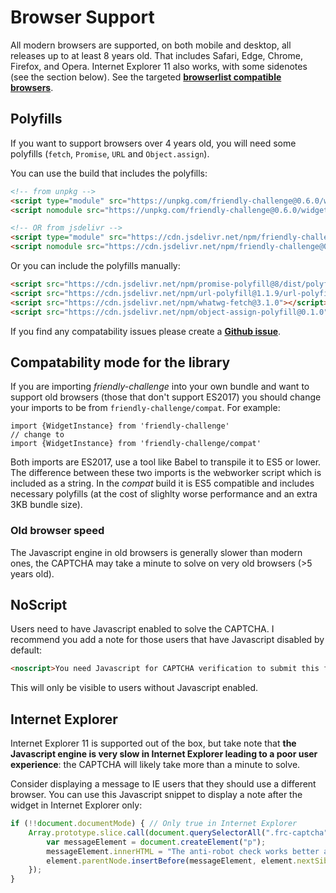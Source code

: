 # Browser Support

All modern browsers are supported, on both mobile and desktop, all releases up to at least 8 years old. That includes Safari, Edge, Chrome, Firefox, and Opera. Internet Explorer 11 also works, with some sidenotes (see the section below). See the targeted [**browserlist compatible browsers**](https://browserl.ist/?q=%22since+2013%22%2C+%22not+dead%22%2C+%22not+ie+%3C%3D+11%22%2C+%22not+ie_mob+%3C%3D+11%22).

## Polyfills

If you want to support browsers over 4 years old, you will need some polyfills (`fetch`, `Promise`, `URL` and `Object.assign`).

You can use the build that includes the polyfills:
```html
<!-- from unpkg -->
<script type="module" src="https://unpkg.com/friendly-challenge@0.6.0/widget.module.min.js" async defer></script>
<script nomodule src="https://unpkg.com/friendly-challenge@0.6.0/widget.polyfilled.min.js" async defer></script>

<!-- OR from jsdelivr -->
<script type="module" src="https://cdn.jsdelivr.net/npm/friendly-challenge@0.6.0/dist/widget.module.min.js" async defer></script>
<script nomodule src="https://cdn.jsdelivr.net/npm/friendly-challenge@0.6.0/dist/widget.polyfilled.min.js" async defer></script>
```

Or you can include the polyfills manually:
```html
<script src="https://cdn.jsdelivr.net/npm/promise-polyfill@8/dist/polyfill.min.js"></script>
<script src="https://cdn.jsdelivr.net/npm/url-polyfill@1.1.9/url-polyfill.min.js"></script>
<script src="https://cdn.jsdelivr.net/npm/whatwg-fetch@3.1.0"></script>
<script src="https://cdn.jsdelivr.net/npm/object-assign-polyfill@0.1.0"></script>
```


If you find any compatability issues please create a [**Github issue**](https://github.com/FriendlyCaptcha/friendly-challenge/issues).

## Compatability mode for the library

If you are importing *friendly-challenge* into your own bundle and want to support old browsers (those that don't support ES2017) you should change your imports to be from `friendly-challenge/compat`. For example:

```
import {WidgetInstance} from 'friendly-challenge'
// change to
import {WidgetInstance} from 'friendly-challenge/compat'
```

Both imports are ES2017, use a tool like Babel to transpile it to ES5 or lower. The difference between these two imports is the webworker script which is included as a string. In the *compat* build it is ES5 compatible and includes necessary polyfills (at the cost of slighlty worse performance and an extra 3KB bundle size).

### Old browser speed
The Javascript engine in old browsers is generally slower than modern ones, the CAPTCHA may take a minute to solve on very old browsers (>5 years old).


## NoScript
Users need to have Javascript enabled to solve the CAPTCHA. I recommend you add a note for those users that have Javascript disabled by default:
```html
<noscript>You need Javascript for CAPTCHA verification to submit this form.</noscript>
```

This will only be visible to users without Javascript enabled.


## Internet Explorer
Internet Explorer 11 is supported out of the box, but take note that **the Javascript engine is very slow in Internet Explorer leading to a poor user experience**: the CAPTCHA will likely take more than a minute to solve.

Consider displaying a message to IE users that they should use a different browser. You can use this Javascript snippet to display a note after the widget in Internet Explorer only:

```javascript
if (!!document.documentMode) { // Only true in Internet Explorer
    Array.prototype.slice.call(document.querySelectorAll(".frc-captcha")).forEach( function(element) {
        var messageElement = document.createElement("p");
        messageElement.innerHTML = "The anti-robot check works better and faster in modern browsers such as Edge, Firefox, or Chrome, please consider updating your browser";
        element.parentNode.insertBefore(messageElement, element.nextSibling);
    });
}
```

